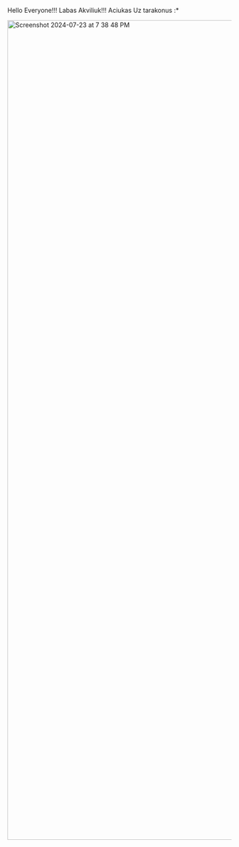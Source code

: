 Hello Everyone!!!
Labas Akviliuk!!!
Aciukas Uz tarakonus :*

<img width="1844" alt="Screenshot 2024-07-23 at 7 38 48 PM" src="https://github.com/user-attachments/assets/2a54b832-fc93-45a8-9ce9-f9565bafce20">
